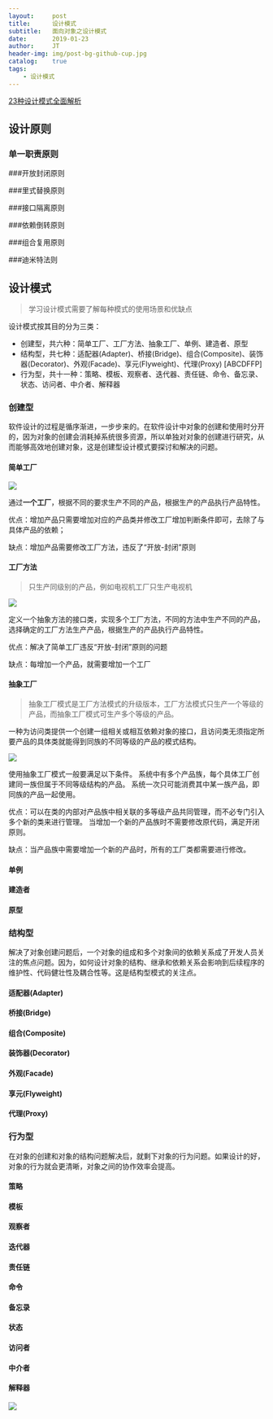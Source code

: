 ```yaml
---
layout:     post
title:      设计模式
subtitle:   面向对象之设计模式
date:       2019-01-23
author:     JT
header-img: img/post-bg-github-cup.jpg
catalog:    true
tags:
    - 设计模式
---
```


[23种设计模式全面解析](http://c.biancheng.net/design_pattern/)

## 设计原则

### 单一职责原则

###开放封闭原则

###里式替换原则

###接口隔离原则

###依赖倒转原则

###组合复用原则

###迪米特法则


## 设计模式

> 学习设计模式需要了解每种模式的使用场景和优缺点

设计模式按其目的分为三类：

* 创建型，共六种：简单工厂、工厂方法、抽象工厂、单例、建造者、原型
* 结构型，共七种：适配器(Adapter)、桥接(Bridge)、组合(Composite)、装饰器(Decorator)、外观(Facade)、享元(Flyweight)、代理(Proxy)  [ABCDFFP]
* 行为型，共十一种：策略、模板、观察者、迭代器、责任链、命令、备忘录、状态、访问者、中介者、解释器

### 创建型

软件设计的过程是循序渐进，一步步来的。在软件设计中对象的创建和使用时分开的，因为对象的创建会消耗掉系统很多资源，所以单独对对象的创建进行研究，从而能够高效地创建对象，这是创建型设计模式要探讨和解决的问题。

#### 简单工厂

![](https://wtj900.github.io/img/designpatterns/simple_factory.png)

通过**一个工厂**，根据不同的要求生产不同的产品，根据生产的产品执行产品特性。

优点：增加产品只需要增加对应的产品类并修改工厂增加判断条件即可，去除了与具体产品的依赖；

缺点：增加产品需要修改工厂方法，违反了“开放-封闭”原则

#### 工厂方法

> 只生产同级别的产品，例如电视机工厂只生产电视机

![](https://wtj900.github.io/img/designpatterns/factory_method.png)

定义一个抽象方法的接口类，实现多个工厂方法，不同的方法中生产不同的产品，选择确定的工厂方法生产产品，根据生产的产品执行产品特性。

优点：解决了简单工厂违反“开放-封闭”原则的问题

缺点：每增加一个产品，就需要增加一个工厂

#### 抽象工厂

> 抽象工厂模式是工厂方法模式的升级版本，工厂方法模式只生产一个等级的产品，而抽象工厂模式可生产多个等级的产品。

一种为访问类提供一个创建一组相关或相互依赖对象的接口，且访问类无须指定所要产品的具体类就能得到同族的不同等级的产品的模式结构。

![](https://wtj900.github.io/img/designpatterns/abstract_factory.png)

使用抽象工厂模式一般要满足以下条件。
系统中有多个产品族，每个具体工厂创建同一族但属于不同等级结构的产品。
系统一次只可能消费其中某一族产品，即同族的产品一起使用。

优点：可以在类的内部对产品族中相关联的多等级产品共同管理，而不必专门引入多个新的类来进行管理。
当增加一个新的产品族时不需要修改原代码，满足开闭原则。

缺点：当产品族中需要增加一个新的产品时，所有的工厂类都需要进行修改。

#### 单例
#### 建造者
#### 原型

### 结构型

解决了对象创建问题后，一个对象的组成和多个对象间的依赖关系成了开发人员关注的焦点问题。因为，如何设计对象的结构、继承和依赖关系会影响到后续程序的维护性、代码健壮性及耦合性等。这是结构型模式的关注点。

#### 适配器(Adapter)
#### 桥接(Bridge)
#### 组合(Composite)
#### 装饰器(Decorator)
#### 外观(Facade)
#### 享元(Flyweight)
#### 代理(Proxy)

### 行为型

在对象的创建和对象的结构问题解决后，就剩下对象的行为问题。如果设计的好，对象的行为就会更清晰，对象之间的协作效率会提高。

#### 策略
#### 模板
#### 观察者
#### 迭代器
#### 责任链
#### 命令
#### 备忘录
#### 状态
#### 访问者
#### 中介者
#### 解释器


![](https://wtj900.github.io/img/sql/sql-structure.png)


  
  
  
  
  
  
  